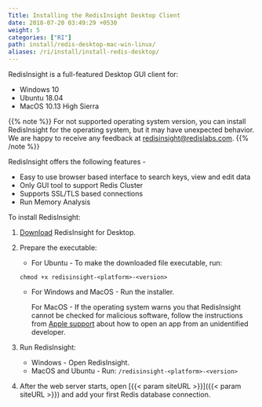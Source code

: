 ```yaml
---
Title: Installing the RedisInsight Desktop Client
date: 2018-07-20 03:49:29 +0530
weight: 5
categories: ["RI"]
path: install/redis-desktop-mac-win-linux/
aliases: /ri/install/install-redis-desktop/
---
```

RedisInsight is a full-featured Desktop GUI client for:

- Windows 10
- Ubuntu 18.04
- MacOS 10.13 High Sierra

{{% note %}}
For not supported operating system version, you can install RedisInsight for the operating system, but it may have unexpected behavior.
We are happy to receive any feedback at redisinsight@redislabs.com.
{{% /note %}}

RedisInsight offers the following features -

* Easy to use browser based interface to search keys, view and edit data
* Only GUI tool to support Redis Cluster
* Supports SSL/TLS based connections
* Run Memory Analysis

To install RedisInsight:

1. [Download](https://redislabs.com/redisinsight/) RedisInsight for Desktop.
1. Prepare the executable:

    - For Ubuntu - To make the downloaded file executable, run:

    ```src
    chmod +x redisinsight-<platform>-<version>
    ```

    - For Windows and MacOS - Run the installer.
    
        For MacOS - If the operating system warns you that RedisInsight cannot be checked for malicious software, follow the instructions from [Apple support](https://support.apple.com/en-gb/HT202491) about how to open an app from an unidentified developer.

1. Run RedisInsight:

    - Windows - Open RedisInsight.
    - MacOS and Ubuntu - Run: `/redisinsight-<platform>-<version>`

1. After the web server starts, open [{{< param siteURL >}}]({{< param siteURL >}}) and add your first Redis database connection.
